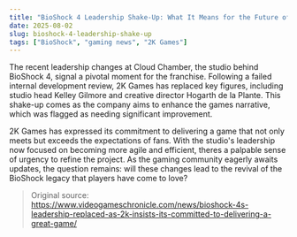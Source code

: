 ```yaml
---
title: "BioShock 4 Leadership Shake-Up: What It Means for the Future of the Franchise"
date: 2025-08-02
slug: bioshock-4-leadership-shake-up
tags: ["BioShock", "gaming news", "2K Games"]
---
```


The recent leadership changes at Cloud Chamber, the studio behind BioShock 4, signal a pivotal moment for the franchise. Following a failed internal development review, 2K Games has replaced key figures, including studio head Kelley Gilmore and creative director Hogarth de la Plante. This shake-up comes as the company aims to enhance the games narrative, which was flagged as needing significant improvement.

2K Games has expressed its commitment to delivering a game that not only meets but exceeds the expectations of fans. With the studio's leadership now focused on becoming more agile and efficient, theres a palpable sense of urgency to refine the project. As the gaming community eagerly awaits updates, the question remains: will these changes lead to the revival of the BioShock legacy that players have come to love?

> Original source: https://www.videogameschronicle.com/news/bioshock-4s-leadership-replaced-as-2k-insists-its-committed-to-delivering-a-great-game/